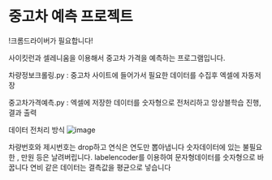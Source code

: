 # 중고차 예측 프로젝트

!크롬드라이버가 필요합니다!

사이킷런과 셀레니움을 이용해서 중고차 가격을 예측하는 프로그램입니다.


차량정보크롤링.py : 중고차 사이트에 들어가서 필요한 데이터를 수집후 엑셀에 자동저장

중고차가격예측.py : 엑셀에 저장한 데이터를 숫자형으로 전처리하고 앙상블학습 진행, 결과 출력



데이터 전처리 방식
![image](https://user-images.githubusercontent.com/83406220/121778005-d066d100-cbcf-11eb-845f-5637eadebac5.png)

차량번호와 제시번호는 drop하고
연식은 연도만 뽑아냅니다
숫자데이터에 있는 불필요한 , 만원 등은 날려버립니다.
labelencoder를 이용하여 문자형데이터를 숫자형으로 바꿉니다
연비 같은 데이터는 결측값을 평균으로 넣습니다


